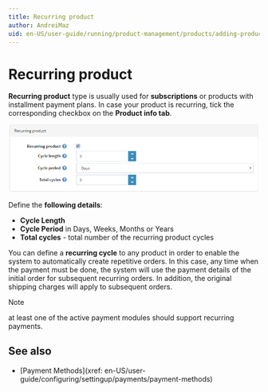 ```yaml
---
title: Recurring product
author: AndreiMaz
uid: en-US/user-guide/running/product-management/products/adding-products/recurring-products
---
```

# Recurring product

**Recurring product** type is usually used for **subscriptions** or products with installment payment plans. In case your product is recurring, tick the corresponding checkbox on the **Product info tab**.

![recurring](_static/recurring-product/recurring.png)

Define the **following details**:

- **Cycle Length**
- **Cycle Period** in Days, Weeks, Months or Years
- **Total cycles** - total number of the recurring product cycles

You can define a **recurring cycle** to any product in order to enable the system to automatically create repetitive orders. In this case, any time when the payment must be done, the system will use the payment details of the initial order for subsequent recurring orders. In addition, the original shipping charges will apply to subsequent orders.
>[!NOTE]
>at least one of the active payment modules should support recurring payments.

## See also

- [Payment Methods](xref: en-US/user-guide/configuring/settingup/payments/payment-methods)
